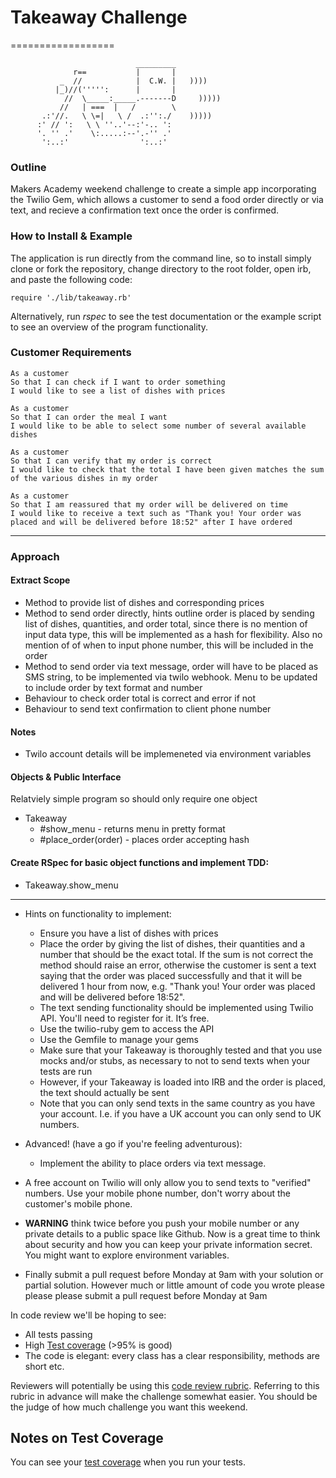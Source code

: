 # Takeaway Challenge
==================
```
                            _________
              r==           |       |
           _  //            |  C.W. |   ))))
          |_)//(''''':      |       |
            //  \_____:_____.-------D     )))))
           //   | ===  |   /        \
       .:'//.   \ \=|   \ /  .:'':./    )))))
      :' // ':   \ \ ''..'--:'-.. ':
      '. '' .'    \:.....:--'.-'' .'
       ':..:'                ':..:'

 ```
### Outline

Makers Academy weekend challenge to create a simple app incorporating the Twilio Gem, which allows a customer to send a food order directly or via text, and recieve a confirmation text once the order is confirmed.

### How to Install & Example

The application is run directly from the command line, so to install simply clone or fork the repository, change directory to the root folder, open irb, and paste the following code:
```
require './lib/takeaway.rb'
```
Alternatively, run *rspec* to see the test documentation or the example script to see an overview of the program functionality.

### Customer Requirements

```
As a customer
So that I can check if I want to order something
I would like to see a list of dishes with prices
```
```
As a customer
So that I can order the meal I want
I would like to be able to select some number of several available dishes
```
```
As a customer
So that I can verify that my order is correct
I would like to check that the total I have been given matches the sum of the various dishes in my order
```
```
As a customer
So that I am reassured that my order will be delivered on time
I would like to receive a text such as "Thank you! Your order was placed and will be delivered before 18:52" after I have ordered
```
--------
### Approach

#### Extract Scope
- Method to provide list of dishes and corresponding prices
- Method to send order directly, hints outline order is placed by sending list of dishes, quantities, and order total, since there is no mention of input data type, this will be implemented as a hash for flexibility. Also no mention of of when to input phone number, this will be included in the order
- Method to send order via text message, order will have to be placed as SMS string, to be implemented via twilo webhook. Menu to be updated to include order by text format and number
- Behaviour to check order total is correct and error if not
- Behaviour to send text confirmation to client phone number

#### Notes
- Twilo account details will be implemeneted via environment variables

#### Objects & Public Interface
Relatviely simple program so should only require one object
- Takeaway
  - #show_menu - returns menu in pretty format
  - #place_order(order) - places order accepting hash

#### Create RSpec for basic object functions and implement TDD:
- Takeaway.show_menu


--------
* Hints on functionality to implement:
  * Ensure you have a list of dishes with prices
  * Place the order by giving the list of dishes, their quantities and a number that should be the exact total. If the sum is not correct the method should raise an error, otherwise the customer is sent a text saying that the order was placed successfully and that it will be delivered 1 hour from now, e.g. "Thank you! Your order was placed and will be delivered before 18:52".
  * The text sending functionality should be implemented using Twilio API. You'll need to register for it. It’s free.
  * Use the twilio-ruby gem to access the API
  * Use the Gemfile to manage your gems
  * Make sure that your Takeaway is thoroughly tested and that you use mocks and/or stubs, as necessary to not to send texts when your tests are run
  * However, if your Takeaway is loaded into IRB and the order is placed, the text should actually be sent
  * Note that you can only send texts in the same country as you have your account. I.e. if you have a UK account you can only send to UK numbers.

* Advanced! (have a go if you're feeling adventurous):
  * Implement the ability to place orders via text message.

* A free account on Twilio will only allow you to send texts to "verified" numbers. Use your mobile phone number, don't worry about the customer's mobile phone.

* **WARNING** think twice before you push your mobile number or any private details to a public space like Github. Now is a great time to think about security and how you can keep your private information secret. You might want to explore environment variables.

* Finally submit a pull request before Monday at 9am with your solution or partial solution.  However much or little amount of code you wrote please please please submit a pull request before Monday at 9am


In code review we'll be hoping to see:

* All tests passing
* High [Test coverage](https://github.com/makersacademy/course/blob/master/pills/test_coverage.md) (>95% is good)
* The code is elegant: every class has a clear responsibility, methods are short etc.

Reviewers will potentially be using this [code review rubric](docs/review.md).  Referring to this rubric in advance will make the challenge somewhat easier.  You should be the judge of how much challenge you want this weekend.

Notes on Test Coverage
------------------

You can see your [test coverage](https://github.com/makersacademy/course/blob/master/pills/test_coverage.md) when you run your tests.
